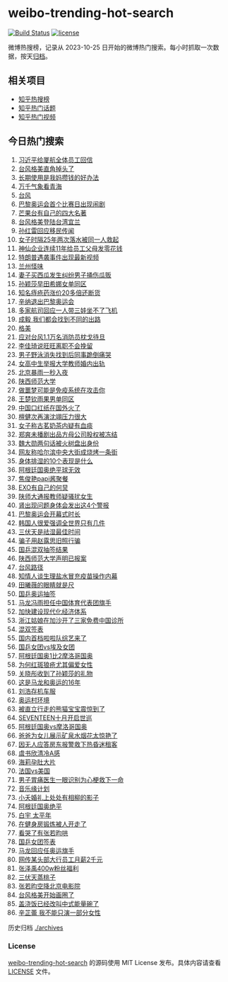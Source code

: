 # weibo-trending-hot-search

[![Build Status](https://github.com/justjavac/weibo-trending-hot-search/workflows/ci/badge.svg?branch=master)](https://github.com/justjavac/weibo-trending-hot-search/actions)
[![license](https://img.shields.io/github/license/justjavac/weibo-trending-hot-search)](https://github.com/justjavac/weibo-trending-hot-search/blob/master/LICENSE)

微博热搜榜，记录从 2023-10-25 日开始的微博热门搜索。每小时抓取一次数据，按天[归档](./archives)。

## 相关项目

- [知乎热搜榜](https://github.com/justjavac/zhihu-trending-top-search)
- [知乎热门话题](https://github.com/justjavac/zhihu-trending-hot-questions)
- [知乎热门视频](https://github.com/justjavac/zhihu-trending-hot-video)

## 今日热门搜索

<!-- BEGIN -->
<!-- 最后更新时间 Thu Jul 25 2024 07:21:03 GMT+0800 (China Standard Time) -->

1. [习近平给厦航全体员工回信](https://s.weibo.com//weibo?q=%23%E4%B9%A0%E8%BF%91%E5%B9%B3%E7%BB%99%E5%8E%A6%E8%88%AA%E5%85%A8%E4%BD%93%E5%91%98%E5%B7%A5%E5%9B%9E%E4%BF%A1%23&Refer=new_time)
1. [台风格美直角掉头了](https://s.weibo.com//weibo?q=%23%E5%8F%B0%E9%A3%8E%E6%A0%BC%E7%BE%8E%E7%9B%B4%E8%A7%92%E6%8E%89%E5%A4%B4%E4%BA%86%23&t=31&band_rank=1&Refer=top)
1. [长期使用是我妈攒钱的好办法](https://s.weibo.com//weibo?q=%23%E9%95%BF%E6%9C%9F%E4%BD%BF%E7%94%A8%E6%98%AF%E6%88%91%E5%A6%88%E6%94%92%E9%92%B1%E7%9A%84%E5%A5%BD%E5%8A%9E%E6%B3%95%23&t=31&band_rank=8&Refer=top)
1. [万千气象看青海](https://s.weibo.com//weibo?q=%23%E4%B8%87%E5%8D%83%E6%B0%94%E8%B1%A1%E7%9C%8B%E9%9D%92%E6%B5%B7%23&t=31&band_rank=3&Refer=top)
1. [台风](https://s.weibo.com//weibo?q=%E5%8F%B0%E9%A3%8E&t=31&band_rank=4&Refer=top)
1. [巴黎奥运会首个比赛日出现闹剧](https://s.weibo.com//weibo?q=%23%E5%B7%B4%E9%BB%8E%E5%A5%A5%E8%BF%90%E4%BC%9A%E9%A6%96%E4%B8%AA%E6%AF%94%E8%B5%9B%E6%97%A5%E5%87%BA%E7%8E%B0%E9%97%B9%E5%89%A7%23&t=31&band_rank=11&Refer=top)
1. [芒果台有自己的四大名著](https://s.weibo.com//weibo?q=%E8%8A%92%E6%9E%9C%E5%8F%B0%E6%9C%89%E8%87%AA%E5%B7%B1%E7%9A%84%E5%9B%9B%E5%A4%A7%E5%90%8D%E8%91%97&t=31&band_rank=6&Refer=top)
1. [台风格美登陆台湾宜兰](https://s.weibo.com//weibo?q=%23%E5%8F%B0%E9%A3%8E%E6%A0%BC%E7%BE%8E%E7%99%BB%E9%99%86%E5%8F%B0%E6%B9%BE%E5%AE%9C%E5%85%B0%23&t=31&band_rank=33&Refer=top)
1. [孙红雷回应移民传闻](https://s.weibo.com//weibo?q=%23%E5%AD%99%E7%BA%A2%E9%9B%B7%E5%9B%9E%E5%BA%94%E7%A7%BB%E6%B0%91%E4%BC%A0%E9%97%BB%23&t=31&band_rank=7&Refer=top)
1. [女子时隔25年两次落水被同一人救起](https://s.weibo.com//weibo?q=%23%E5%A5%B3%E5%AD%90%E6%97%B6%E9%9A%9425%E5%B9%B4%E4%B8%A4%E6%AC%A1%E8%90%BD%E6%B0%B4%E8%A2%AB%E5%90%8C%E4%B8%80%E4%BA%BA%E6%95%91%E8%B5%B7%23&t=31&band_rank=39&Refer=top)
1. [神仙企业连续11年给员工父母发零花钱](https://s.weibo.com//weibo?q=%23%E7%A5%9E%E4%BB%99%E4%BC%81%E4%B8%9A%E8%BF%9E%E7%BB%AD11%E5%B9%B4%E7%BB%99%E5%91%98%E5%B7%A5%E7%88%B6%E6%AF%8D%E5%8F%91%E9%9B%B6%E8%8A%B1%E9%92%B1%23&t=31&band_rank=10&Refer=top)
1. [特朗普遇袭事件出现最新视频](https://s.weibo.com//weibo?q=%23%E7%89%B9%E6%9C%97%E6%99%AE%E9%81%87%E8%A2%AD%E4%BA%8B%E4%BB%B6%E5%87%BA%E7%8E%B0%E6%9C%80%E6%96%B0%E8%A7%86%E9%A2%91%23&t=31&band_rank=14&Refer=top)
1. [兰州怪味](https://s.weibo.com//weibo?q=%E5%85%B0%E5%B7%9E%E6%80%AA%E5%91%B3&t=31&band_rank=12&Refer=top)
1. [妻子买西瓜发生纠纷男子捅伤瓜贩](https://s.weibo.com//weibo?q=%23%E5%A6%BB%E5%AD%90%E4%B9%B0%E8%A5%BF%E7%93%9C%E5%8F%91%E7%94%9F%E7%BA%A0%E7%BA%B7%E7%94%B7%E5%AD%90%E6%8D%85%E4%BC%A4%E7%93%9C%E8%B4%A9%23&t=31&band_rank=50&Refer=top)
1. [孙颖莎早田希娜女单同区](https://s.weibo.com//weibo?q=%23%E5%AD%99%E9%A2%96%E8%8E%8E%E6%97%A9%E7%94%B0%E5%B8%8C%E5%A8%9C%E5%A5%B3%E5%8D%95%E5%90%8C%E5%8C%BA%23&t=31&band_rank=4&Refer=top)
1. [知名痔疮药涨价20多倍还断货](https://s.weibo.com//weibo?q=%23%E7%9F%A5%E5%90%8D%E7%97%94%E7%96%AE%E8%8D%AF%E6%B6%A8%E4%BB%B720%E5%A4%9A%E5%80%8D%E8%BF%98%E6%96%AD%E8%B4%A7%23&t=31&band_rank=41&Refer=top)
1. [辛纳退出巴黎奥运会](https://s.weibo.com//weibo?q=%23%E8%BE%9B%E7%BA%B3%E9%80%80%E5%87%BA%E5%B7%B4%E9%BB%8E%E5%A5%A5%E8%BF%90%E4%BC%9A%23&t=31&band_rank=11&Refer=top)
1. [多家航司回应一人带三娃坐不了飞机](https://s.weibo.com//weibo?q=%23%E5%A4%9A%E5%AE%B6%E8%88%AA%E5%8F%B8%E5%9B%9E%E5%BA%94%E4%B8%80%E4%BA%BA%E5%B8%A6%E4%B8%89%E5%A8%83%E5%9D%90%E4%B8%8D%E4%BA%86%E9%A3%9E%E6%9C%BA%23&t=31&band_rank=40&Refer=top)
1. [成毅 我们都会找到不同的出路](https://s.weibo.com//weibo?q=%E6%88%90%E6%AF%85%20%E6%88%91%E4%BB%AC%E9%83%BD%E4%BC%9A%E6%89%BE%E5%88%B0%E4%B8%8D%E5%90%8C%E7%9A%84%E5%87%BA%E8%B7%AF&t=31&band_rank=13&Refer=top)
1. [格美](https://s.weibo.com//weibo?q=%E6%A0%BC%E7%BE%8E&t=31&band_rank=19&Refer=top)
1. [应对台风1.1万名消防员枕戈待旦](https://s.weibo.com//weibo?q=%23%E5%BA%94%E5%AF%B9%E5%8F%B0%E9%A3%8E1.1%E4%B8%87%E5%90%8D%E6%B6%88%E9%98%B2%E5%91%98%E6%9E%95%E6%88%88%E5%BE%85%E6%97%A6%23&t=31&band_rank=34&Refer=top)
1. [李佳琦说旺旺离职不会挽留](https://s.weibo.com//weibo?q=%23%E6%9D%8E%E4%BD%B3%E7%90%A6%E8%AF%B4%E6%97%BA%E6%97%BA%E7%A6%BB%E8%81%8C%E4%B8%8D%E4%BC%9A%E6%8C%BD%E7%95%99%23&t=31&band_rank=21&Refer=top)
1. [男子野泳消失找到后同事跪倒痛哭](https://s.weibo.com//weibo?q=%23%E7%94%B7%E5%AD%90%E9%87%8E%E6%B3%B3%E6%B6%88%E5%A4%B1%E6%89%BE%E5%88%B0%E5%90%8E%E5%90%8C%E4%BA%8B%E8%B7%AA%E5%80%92%E7%97%9B%E5%93%AD%23&t=31&band_rank=50&Refer=top)
1. [女高中生举报大学教师婚内出轨](https://s.weibo.com//weibo?q=%23%E5%A5%B3%E9%AB%98%E4%B8%AD%E7%94%9F%E4%B8%BE%E6%8A%A5%E5%A4%A7%E5%AD%A6%E6%95%99%E5%B8%88%E5%A9%9A%E5%86%85%E5%87%BA%E8%BD%A8%23&t=31&band_rank=22&Refer=top)
1. [北京暴雨一秒入夜](https://s.weibo.com//weibo?q=%23%E5%8C%97%E4%BA%AC%E6%9A%B4%E9%9B%A8%E4%B8%80%E7%A7%92%E5%85%A5%E5%A4%9C%23&t=31&band_rank=49&Refer=top)
1. [陕西师范大学](https://s.weibo.com//weibo?q=%E9%99%95%E8%A5%BF%E5%B8%88%E8%8C%83%E5%A4%A7%E5%AD%A6&t=31&band_rank=5&Refer=top)
1. [做噩梦可能是免疫系统在攻击你](https://s.weibo.com//weibo?q=%23%E5%81%9A%E5%99%A9%E6%A2%A6%E5%8F%AF%E8%83%BD%E6%98%AF%E5%85%8D%E7%96%AB%E7%B3%BB%E7%BB%9F%E5%9C%A8%E6%94%BB%E5%87%BB%E4%BD%A0%23&t=31&band_rank=26&Refer=top)
1. [王楚钦雨果男单同区](https://s.weibo.com//weibo?q=%23%E7%8E%8B%E6%A5%9A%E9%92%A6%E9%9B%A8%E6%9E%9C%E7%94%B7%E5%8D%95%E5%90%8C%E5%8C%BA%23&t=31&band_rank=6&Refer=top)
1. [中国口红纸在国外火了](https://s.weibo.com//weibo?q=%E4%B8%AD%E5%9B%BD%E5%8F%A3%E7%BA%A2%E7%BA%B8%E5%9C%A8%E5%9B%BD%E5%A4%96%E7%81%AB%E4%BA%86&t=31&band_rank=31&Refer=top)
1. [檀健次再演沈翊压力很大](https://s.weibo.com//weibo?q=%23%E6%AA%80%E5%81%A5%E6%AC%A1%E5%86%8D%E6%BC%94%E6%B2%88%E7%BF%8A%E5%8E%8B%E5%8A%9B%E5%BE%88%E5%A4%A7%23&t=31&band_rank=17&Refer=top)
1. [女子称古茗奶茶内疑有血痰](https://s.weibo.com//weibo?q=%23%E5%A5%B3%E5%AD%90%E7%A7%B0%E5%8F%A4%E8%8C%97%E5%A5%B6%E8%8C%B6%E5%86%85%E7%96%91%E6%9C%89%E8%A1%80%E7%97%B0%23&t=31&band_rank=23&Refer=top)
1. [郑爽未播剧出品方母公司股权被冻结](https://s.weibo.com//weibo?q=%23%E9%83%91%E7%88%BD%E6%9C%AA%E6%92%AD%E5%89%A7%E5%87%BA%E5%93%81%E6%96%B9%E6%AF%8D%E5%85%AC%E5%8F%B8%E8%82%A1%E6%9D%83%E8%A2%AB%E5%86%BB%E7%BB%93%23&t=31&band_rank=15&Refer=top)
1. [魏大勋两句话被火树盘出身份](https://s.weibo.com//weibo?q=%23%E9%AD%8F%E5%A4%A7%E5%8B%8B%E4%B8%A4%E5%8F%A5%E8%AF%9D%E8%A2%AB%E7%81%AB%E6%A0%91%E7%9B%98%E5%87%BA%E8%BA%AB%E4%BB%BD%23&t=31&band_rank=32&Refer=top)
1. [网友称哈尔滨中央大街成烧烤一条街](https://s.weibo.com//weibo?q=%23%E7%BD%91%E5%8F%8B%E7%A7%B0%E5%93%88%E5%B0%94%E6%BB%A8%E4%B8%AD%E5%A4%AE%E5%A4%A7%E8%A1%97%E6%88%90%E7%83%A7%E7%83%A4%E4%B8%80%E6%9D%A1%E8%A1%97%23&t=31&band_rank=31&Refer=top)
1. [身体排湿的10个表现是什么](https://s.weibo.com//weibo?q=%23%E8%BA%AB%E4%BD%93%E6%8E%92%E6%B9%BF%E7%9A%8410%E4%B8%AA%E8%A1%A8%E7%8E%B0%E6%98%AF%E4%BB%80%E4%B9%88%23&t=31&band_rank=35&Refer=top)
1. [阿根廷国奥绝平球无效](https://s.weibo.com//weibo?q=%23%E9%98%BF%E6%A0%B9%E5%BB%B7%E5%9B%BD%E5%A5%A5%E7%BB%9D%E5%B9%B3%E7%90%83%E6%97%A0%E6%95%88%23&t=31&band_rank=13&Refer=top)
1. [焦俊艳papi酱聚餐](https://s.weibo.com//weibo?q=%23%E7%84%A6%E4%BF%8A%E8%89%B3papi%E9%85%B1%E8%81%9A%E9%A4%90%23&t=31&band_rank=36&Refer=top)
1. [EXO有自己的何炅](https://s.weibo.com//weibo?q=EXO%E6%9C%89%E8%87%AA%E5%B7%B1%E7%9A%84%E4%BD%95%E7%82%85&t=31&band_rank=20&Refer=top)
1. [陕师大通报教师疑骚扰女生](https://s.weibo.com//weibo?q=%23%E9%99%95%E5%B8%88%E5%A4%A7%E9%80%9A%E6%8A%A5%E6%95%99%E5%B8%88%E7%96%91%E9%AA%9A%E6%89%B0%E5%A5%B3%E7%94%9F%23&t=31&band_rank=48&Refer=top)
1. [肾出现问题身体会发出这4个警报](https://s.weibo.com//weibo?q=%23%E8%82%BE%E5%87%BA%E7%8E%B0%E9%97%AE%E9%A2%98%E8%BA%AB%E4%BD%93%E4%BC%9A%E5%8F%91%E5%87%BA%E8%BF%994%E4%B8%AA%E8%AD%A6%E6%8A%A5%23&t=31&band_rank=24&Refer=top)
1. [巴黎奥运会开幕式时长](https://s.weibo.com//weibo?q=%23%E5%B7%B4%E9%BB%8E%E5%A5%A5%E8%BF%90%E4%BC%9A%E5%BC%80%E5%B9%95%E5%BC%8F%E6%97%B6%E9%95%BF%23&t=31&band_rank=28&Refer=top)
1. [韩国人很爱强调全世界只有几件](https://s.weibo.com//weibo?q=%23%E9%9F%A9%E5%9B%BD%E4%BA%BA%E5%BE%88%E7%88%B1%E5%BC%BA%E8%B0%83%E5%85%A8%E4%B8%96%E7%95%8C%E5%8F%AA%E6%9C%89%E5%87%A0%E4%BB%B6%23&t=31&band_rank=41&Refer=top)
1. [三伏天是祛湿最佳时间](https://s.weibo.com//weibo?q=%23%E4%B8%89%E4%BC%8F%E5%A4%A9%E6%98%AF%E7%A5%9B%E6%B9%BF%E6%9C%80%E4%BD%B3%E6%97%B6%E9%97%B4%23&t=31&band_rank=44&Refer=top)
1. [骗子用赵露思旧照行骗](https://s.weibo.com//weibo?q=%23%E9%AA%97%E5%AD%90%E7%94%A8%E8%B5%B5%E9%9C%B2%E6%80%9D%E6%97%A7%E7%85%A7%E8%A1%8C%E9%AA%97%23&t=31&band_rank=32&Refer=top)
1. [国乒混双抽签结果](https://s.weibo.com//weibo?q=%23%E5%9B%BD%E4%B9%92%E6%B7%B7%E5%8F%8C%E6%8A%BD%E7%AD%BE%E7%BB%93%E6%9E%9C%23&t=31&band_rank=44&Refer=top)
1. [陕西师范大学声明已报案](https://s.weibo.com//weibo?q=%23%E9%99%95%E8%A5%BF%E5%B8%88%E8%8C%83%E5%A4%A7%E5%AD%A6%E5%A3%B0%E6%98%8E%E5%B7%B2%E6%8A%A5%E6%A1%88%23&t=31&band_rank=16&Refer=top)
1. [台风路径](https://s.weibo.com//weibo?q=%E5%8F%B0%E9%A3%8E%E8%B7%AF%E5%BE%84&t=31&band_rank=12&Refer=top)
1. [知情人谈生理盐水冒充疫苗操作内幕](https://s.weibo.com//weibo?q=%23%E7%9F%A5%E6%83%85%E4%BA%BA%E8%B0%88%E7%94%9F%E7%90%86%E7%9B%90%E6%B0%B4%E5%86%92%E5%85%85%E7%96%AB%E8%8B%97%E6%93%8D%E4%BD%9C%E5%86%85%E5%B9%95%23&t=31&band_rank=25&Refer=top)
1. [田曦薇的眼睛就是尺](https://s.weibo.com//weibo?q=%23%E7%94%B0%E6%9B%A6%E8%96%87%E7%9A%84%E7%9C%BC%E7%9D%9B%E5%B0%B1%E6%98%AF%E5%B0%BA%23&t=31&band_rank=31&Refer=top)
1. [国乒奥运抽签](https://s.weibo.com//weibo?q=%23%E5%9B%BD%E4%B9%92%E5%A5%A5%E8%BF%90%E6%8A%BD%E7%AD%BE%23&t=31&band_rank=2&Refer=top)
1. [马龙冯雨担任中国体育代表团旗手](https://s.weibo.com//weibo?q=%23%E9%A9%AC%E9%BE%99%E5%86%AF%E9%9B%A8%E6%8B%85%E4%BB%BB%E4%B8%AD%E5%9B%BD%E4%BD%93%E8%82%B2%E4%BB%A3%E8%A1%A8%E5%9B%A2%E6%97%97%E6%89%8B%23&t=31&band_rank=43&Refer=top)
1. [加快建设现代化经济体系](https://s.weibo.com//weibo?q=%23%E5%8A%A0%E5%BF%AB%E5%BB%BA%E8%AE%BE%E7%8E%B0%E4%BB%A3%E5%8C%96%E7%BB%8F%E6%B5%8E%E4%BD%93%E7%B3%BB%23&Refer=new_time)
1. [浙江姑娘在加沙开了三家免费中国诊所](https://s.weibo.com//weibo?q=%23%E6%B5%99%E6%B1%9F%E5%A7%91%E5%A8%98%E5%9C%A8%E5%8A%A0%E6%B2%99%E5%BC%80%E4%BA%86%E4%B8%89%E5%AE%B6%E5%85%8D%E8%B4%B9%E4%B8%AD%E5%9B%BD%E8%AF%8A%E6%89%80%23&t=31&band_rank=10&Refer=top)
1. [混双签表](https://s.weibo.com//weibo?q=%E6%B7%B7%E5%8F%8C%E7%AD%BE%E8%A1%A8&t=31&band_rank=14&Refer=top)
1. [国内首档啦啦队综艺来了](https://s.weibo.com//weibo?q=%23%E5%9B%BD%E5%86%85%E9%A6%96%E6%A1%A3%E5%95%A6%E5%95%A6%E9%98%9F%E7%BB%BC%E8%89%BA%E6%9D%A5%E4%BA%86%23&t=31&band_rank=36&Refer=top)
1. [国乒女团vs埃及女团](https://s.weibo.com//weibo?q=%23%E5%9B%BD%E4%B9%92%E5%A5%B3%E5%9B%A2vs%E5%9F%83%E5%8F%8A%E5%A5%B3%E5%9B%A2%23&t=31&band_rank=50&Refer=top)
1. [阿根廷国奥1比2摩洛哥国奥](https://s.weibo.com//weibo?q=%23%E9%98%BF%E6%A0%B9%E5%BB%B7%E5%9B%BD%E5%A5%A51%E6%AF%942%E6%91%A9%E6%B4%9B%E5%93%A5%E5%9B%BD%E5%A5%A5%23&t=31&band_rank=16&Refer=top)
1. [为何红斑狼疮尤其偏爱女性](https://s.weibo.com//weibo?q=%23%E4%B8%BA%E4%BD%95%E7%BA%A2%E6%96%91%E7%8B%BC%E7%96%AE%E5%B0%A4%E5%85%B6%E5%81%8F%E7%88%B1%E5%A5%B3%E6%80%A7%23&t=31&band_rank=39&Refer=top)
1. [关晓彤收到了孙颖莎的礼物](https://s.weibo.com//weibo?q=%23%E5%85%B3%E6%99%93%E5%BD%A4%E6%94%B6%E5%88%B0%E4%BA%86%E5%AD%99%E9%A2%96%E8%8E%8E%E7%9A%84%E7%A4%BC%E7%89%A9%23&t=31&band_rank=18&Refer=top)
1. [这是马龙和奥运的16年](https://s.weibo.com//weibo?q=%23%E8%BF%99%E6%98%AF%E9%A9%AC%E9%BE%99%E5%92%8C%E5%A5%A5%E8%BF%90%E7%9A%8416%E5%B9%B4%23&t=31&band_rank=30&Refer=top)
1. [刘浩存机车服](https://s.weibo.com//weibo?q=%23%E5%88%98%E6%B5%A9%E5%AD%98%E6%9C%BA%E8%BD%A6%E6%9C%8D%23&t=31&band_rank=26&Refer=top)
1. [奥运村环境](https://s.weibo.com//weibo?q=%23%E5%A5%A5%E8%BF%90%E6%9D%91%E7%8E%AF%E5%A2%83%23&t=31&band_rank=45&Refer=top)
1. [被直立行走的熊猫宝宝震惊到了](https://s.weibo.com//weibo?q=%23%E8%A2%AB%E7%9B%B4%E7%AB%8B%E8%A1%8C%E8%B5%B0%E7%9A%84%E7%86%8A%E7%8C%AB%E5%AE%9D%E5%AE%9D%E9%9C%87%E6%83%8A%E5%88%B0%E4%BA%86%23&t=31&band_rank=50&Refer=top)
1. [SEVENTEEN十月开启世巡](https://s.weibo.com//weibo?q=%23SEVENTEEN%E5%8D%81%E6%9C%88%E5%BC%80%E5%90%AF%E4%B8%96%E5%B7%A1%23&t=31&band_rank=47&Refer=top)
1. [阿根廷国奥vs摩洛哥国奥](https://s.weibo.com//weibo?q=%23%E9%98%BF%E6%A0%B9%E5%BB%B7%E5%9B%BD%E5%A5%A5vs%E6%91%A9%E6%B4%9B%E5%93%A5%E5%9B%BD%E5%A5%A5%23&t=31&band_rank=47&Refer=top)
1. [爸爸为女儿展示矿泉水烟花太惊艳了](https://s.weibo.com//weibo?q=%23%E7%88%B8%E7%88%B8%E4%B8%BA%E5%A5%B3%E5%84%BF%E5%B1%95%E7%A4%BA%E7%9F%BF%E6%B3%89%E6%B0%B4%E7%83%9F%E8%8A%B1%E5%A4%AA%E6%83%8A%E8%89%B3%E4%BA%86%23&t=31&band_rank=9&Refer=top)
1. [因无人应答房东报警救下热昏迷租客](https://s.weibo.com//weibo?q=%23%E5%9B%A0%E6%97%A0%E4%BA%BA%E5%BA%94%E7%AD%94%E6%88%BF%E4%B8%9C%E6%8A%A5%E8%AD%A6%E6%95%91%E4%B8%8B%E7%83%AD%E6%98%8F%E8%BF%B7%E7%A7%9F%E5%AE%A2%23&t=31&band_rank=10&Refer=top)
1. [虞书欣清冷A感](https://s.weibo.com//weibo?q=%23%E8%99%9E%E4%B9%A6%E6%AC%A3%E6%B8%85%E5%86%B7A%E6%84%9F%23&t=31&band_rank=32&Refer=top)
1. [海莉孕肚大片](https://s.weibo.com//weibo?q=%23%E6%B5%B7%E8%8E%89%E5%AD%95%E8%82%9A%E5%A4%A7%E7%89%87%23&t=31&band_rank=33&Refer=top)
1. [法国vs美国](https://s.weibo.com//weibo?q=%23%E6%B3%95%E5%9B%BDvs%E7%BE%8E%E5%9B%BD%23&t=31&band_rank=31&Refer=top)
1. [男子胃痛医生一眼识别为心梗救下一命](https://s.weibo.com//weibo?q=%23%E7%94%B7%E5%AD%90%E8%83%83%E7%97%9B%E5%8C%BB%E7%94%9F%E4%B8%80%E7%9C%BC%E8%AF%86%E5%88%AB%E4%B8%BA%E5%BF%83%E6%A2%97%E6%95%91%E4%B8%8B%E4%B8%80%E5%91%BD%23&t=31&band_rank=10&Refer=top)
1. [音乐缘计划](https://s.weibo.com//weibo?q=%E9%9F%B3%E4%B9%90%E7%BC%98%E8%AE%A1%E5%88%92&t=31&band_rank=40&Refer=top)
1. [小夭婚礼上处处有相柳的影子](https://s.weibo.com//weibo?q=%23%E5%B0%8F%E5%A4%AD%E5%A9%9A%E7%A4%BC%E4%B8%8A%E5%A4%84%E5%A4%84%E6%9C%89%E7%9B%B8%E6%9F%B3%E7%9A%84%E5%BD%B1%E5%AD%90%23&t=31&band_rank=45&Refer=top)
1. [阿根廷国奥绝平](https://s.weibo.com//weibo?q=%23%E9%98%BF%E6%A0%B9%E5%BB%B7%E5%9B%BD%E5%A5%A5%E7%BB%9D%E5%B9%B3%23&t=31&band_rank=19&Refer=top)
1. [白宇 太平年](https://s.weibo.com//weibo?q=%E7%99%BD%E5%AE%87%20%E5%A4%AA%E5%B9%B3%E5%B9%B4&t=31&band_rank=29&Refer=top)
1. [在健身房锻炼被人开走了](https://s.weibo.com//weibo?q=%E5%9C%A8%E5%81%A5%E8%BA%AB%E6%88%BF%E9%94%BB%E7%82%BC%E8%A2%AB%E4%BA%BA%E5%BC%80%E8%B5%B0%E4%BA%86&t=31&band_rank=27&Refer=top)
1. [看哭了有张若昀哄](https://s.weibo.com//weibo?q=%23%E7%9C%8B%E5%93%AD%E4%BA%86%E6%9C%89%E5%BC%A0%E8%8B%A5%E6%98%80%E5%93%84%23&t=31&band_rank=37&Refer=top)
1. [国乒女团签表](https://s.weibo.com//weibo?q=%23%E5%9B%BD%E4%B9%92%E5%A5%B3%E5%9B%A2%E7%AD%BE%E8%A1%A8%23&t=31&band_rank=49&Refer=top)
1. [马龙回应任奥运旗手](https://s.weibo.com//weibo?q=%23%E9%A9%AC%E9%BE%99%E5%9B%9E%E5%BA%94%E4%BB%BB%E5%A5%A5%E8%BF%90%E6%97%97%E6%89%8B%23&t=31&band_rank=10&Refer=top)
1. [网传某头部大行员工月薪2千元](https://s.weibo.com//weibo?q=%23%E7%BD%91%E4%BC%A0%E6%9F%90%E5%A4%B4%E9%83%A8%E5%A4%A7%E8%A1%8C%E5%91%98%E5%B7%A5%E6%9C%88%E8%96%AA2%E5%8D%83%E5%85%83%23&t=31&band_rank=35&Refer=top)
1. [张泽禹400w粉丝福利](https://s.weibo.com//weibo?q=%23%E5%BC%A0%E6%B3%BD%E7%A6%B9400w%E7%B2%89%E4%B8%9D%E7%A6%8F%E5%88%A9%23&t=31&band_rank=38&Refer=top)
1. [三伏天蒸桃子](https://s.weibo.com//weibo?q=%E4%B8%89%E4%BC%8F%E5%A4%A9%E8%92%B8%E6%A1%83%E5%AD%90&t=31&band_rank=41&Refer=top)
1. [张若昀空降北京电影院](https://s.weibo.com//weibo?q=%23%E5%BC%A0%E8%8B%A5%E6%98%80%E7%A9%BA%E9%99%8D%E5%8C%97%E4%BA%AC%E7%94%B5%E5%BD%B1%E9%99%A2%23&t=31&band_rank=42&Refer=top)
1. [台风格美开始画圈了](https://s.weibo.com//weibo?q=%23%E5%8F%B0%E9%A3%8E%E6%A0%BC%E7%BE%8E%E5%BC%80%E5%A7%8B%E7%94%BB%E5%9C%88%E4%BA%86%23&t=31&band_rank=46&Refer=top)
1. [盖浇饭已经改叫中式能量碗了](https://s.weibo.com//weibo?q=%23%E7%9B%96%E6%B5%87%E9%A5%AD%E5%B7%B2%E7%BB%8F%E6%94%B9%E5%8F%AB%E4%B8%AD%E5%BC%8F%E8%83%BD%E9%87%8F%E7%A2%97%E4%BA%86%23&t=31&band_rank=48&Refer=top)
1. [辛芷蕾 我不能只演一部分女性](https://s.weibo.com//weibo?q=%E8%BE%9B%E8%8A%B7%E8%95%BE%20%E6%88%91%E4%B8%8D%E8%83%BD%E5%8F%AA%E6%BC%94%E4%B8%80%E9%83%A8%E5%88%86%E5%A5%B3%E6%80%A7&t=31&band_rank=49&Refer=top)

<!-- END -->

历史归档 [./archives](./archives)

### License

[weibo-trending-hot-search](https://github.com/justjavac/weibo-trending-hot-search) 的源码使用 MIT License
发布。具体内容请查看 [LICENSE](./LICENSE) 文件。

